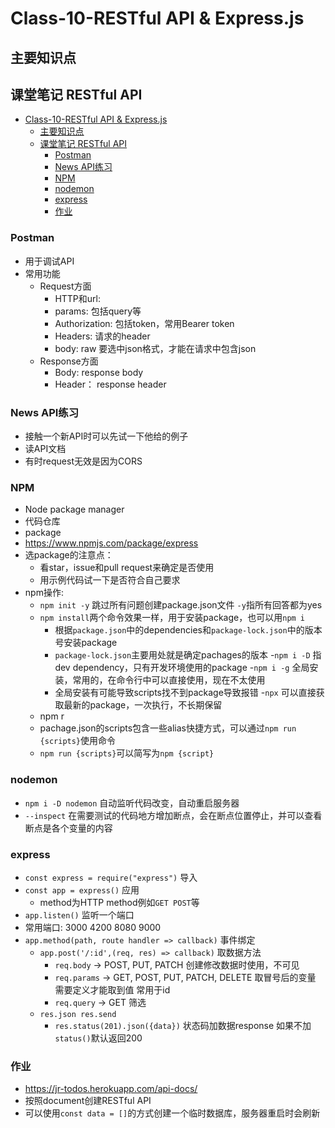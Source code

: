 # Class-10-RESTful API & Express.js

## 主要知识点

## 课堂笔记 RESTful API
- [Class-10-RESTful API & Express.js](#class-10-restful-api--expressjs)
  - [主要知识点](#主要知识点)
  - [课堂笔记 RESTful API](#课堂笔记-restful-api)
    - [Postman](#postman)
    - [News API练习](#news-api练习)
    - [NPM](#npm)
    - [nodemon](#nodemon)
    - [express](#express)
    - [作业](#作业)
### Postman
- 用于调试API
- 常用功能
  - Request方面
    - HTTP和url: 
    - params: 包括query等
    - Authorization: 包括token，常用Bearer token
    - Headers: 请求的header
    - body: raw 要选中json格式，才能在请求中包含json
  - Response方面
    - Body: response body
    - Header： response header

### News API练习
- 接触一个新API时可以先试一下他给的例子
- 读API文档
- 有时request无效是因为CORS

### NPM
- Node package manager
- 代码仓库
- package
- https://www.npmjs.com/package/express
- 选package的注意点：
  - 看star，issue和pull request来确定是否使用
  - 用示例代码试一下是否符合自己要求
- npm操作:
  - `npm init -y` 跳过所有问题创建package.json文件 `-y`指所有回答都为yes
  - `npm install`两个命令效果一样，用于安装package，也可以用`npm i`
    - 根据`package.json`中的dependencies和`package-lock.json`中的版本号安装package
    - `package-lock.json`主要用处就是确定pachages的版本
  -`npm i -D` 指dev dependency，只有开发环境使用的package
  -`npm i -g` 全局安装，常用的，在命令行中可以直接使用，现在不太使用
    - 全局安装有可能导致scripts找不到package导致报错
  -`npx` 可以直接获取最新的package，一次执行，不长期保留
  - npm r
  - pachage.json的scripts包含一些alias快捷方式，可以通过`npm run {scripts}`使用命令
  - `npm run {scripts}`可以简写为`npm {script}`
  
### nodemon
- `npm i -D nodemon` 自动监听代码改变，自动重启服务器
- `--inspect` 在需要测试的代码地方增加断点，会在断点位置停止，并可以查看断点是各个变量的内容

### express
- `const express = require("express")` 导入
- `const app = express()` 应用
  - method为HTTP method例如`GET POST`等
- `app.listen()` 监听一个端口
- 常用端口: 3000 4200 8080 9000
- `app.method(path, route handler => callback)` 事件绑定
  - `app.post('/:id',(req, res) => callback)` 取数据方法
    - `req.body` -> POST, PUT, PATCH 创建修改数据时使用，不可见
    - `req.params` -> GET, POST, PUT, PATCH, DELETE 取冒号后的变量 需要定义才能取到值 常用于id
    - `req.query` -> GET 筛选
  - `res.json res.send`
    - `res.status(201).json({data})` 状态码加数据response 如果不加`status()`默认返回200

### 作业
- https://jr-todos.herokuapp.com/api-docs/
- 按照document创建RESTful API
- 可以使用`const data = []`的方式创建一个临时数据库，服务器重启时会刷新
